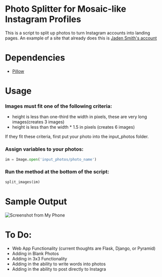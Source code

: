 Photo Splitter for Mosaic-like Instagram Profiles
=================================================

This is a script to split up photos to turn Instagram accounts into landing pages. An example of a site that already does this is [Jaden Smith's account](https://www.instagram.com/c.syresmith/?hl=en)

# Dependencies

* [Pillow](https://pillow.readthedocs.io/en/latest/)

# Usage

### Images must fit one of the following criteria:

* height is less than one-third the width in pixels, these are very long images(creates 3 images)
* height is less than the width * 1.5 in pixels (creates 6 images)

If they fit these criteria, first put your photo into the input_photos folder.

### Assign variables to your photos:

```python
im = Image.open('input_photos/photo_name')
```

### Run the method at the bottom of the script:

```python
split_images(im)
```

# Sample Output
![Screenshot from My Phone](https://github.com/guozhaonan/insta_landing/blob/master/md_images/screenshot.jpg)


# To Do:

* Web App Functionality (current thoughts are Flask, Django, or Pyramid)
* Adding in Blank Photos
* Adding in 3x3 Functionality
* Adding in the ability to write words into photos
* Adding in the ability to post directly to Instagra
